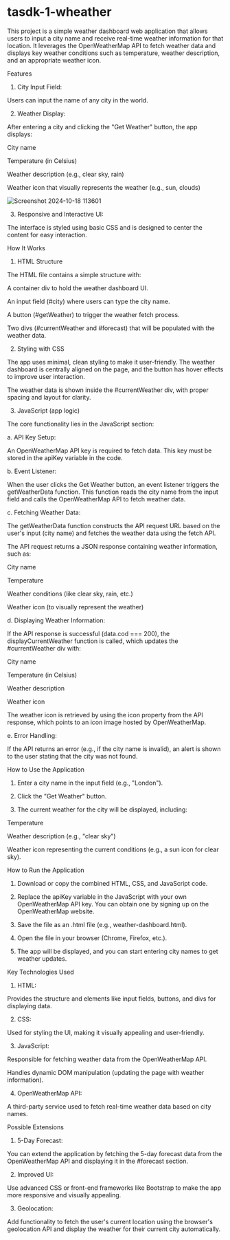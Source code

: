 # tasdk-1-wheather
This project is a simple weather dashboard web application that allows users to input a city name and receive real-time weather information for that location. It leverages the OpenWeatherMap API to fetch weather data and displays key weather conditions such as temperature, weather description, and an appropriate weather icon.

Features

1. City Input Field:

Users can input the name of any city in the world.



2. Weather Display:

After entering a city and clicking the "Get Weather" button, the app displays:

City name

Temperature (in Celsius)

Weather description (e.g., clear sky, rain)

Weather icon that visually represents the weather (e.g., sun, clouds)


![Screenshot 2024-10-18 113601](https://github.com/user-attachments/assets/bd07dda0-8b54-40b3-bc4c-486189f95eba)


3. Responsive and Interactive UI:

The interface is styled using basic CSS and is designed to center the content for easy interaction.




How It Works

1. HTML Structure

The HTML file contains a simple structure with:

A container div to hold the weather dashboard UI.

An input field (#city) where users can type the city name.

A button (#getWeather) to trigger the weather fetch process.

Two divs (#currentWeather and #forecast) that will be populated with the weather data.



2. Styling with CSS

The app uses minimal, clean styling to make it user-friendly. The weather dashboard is centrally aligned on the page, and the button has hover effects to improve user interaction.

The weather data is shown inside the #currentWeather div, with proper spacing and layout for clarity.


3. JavaScript (app logic)

The core functionality lies in the JavaScript section:

a. API Key Setup:

An OpenWeatherMap API key is required to fetch data. This key must be stored in the apiKey variable in the code.


b. Event Listener:

When the user clicks the Get Weather button, an event listener triggers the getWeatherData function. This function reads the city name from the input field and calls the OpenWeatherMap API to fetch weather data.


c. Fetching Weather Data:

The getWeatherData function constructs the API request URL based on the user's input (city name) and fetches the weather data using the fetch API.

The API request returns a JSON response containing weather information, such as:

City name

Temperature

Weather conditions (like clear sky, rain, etc.)

Weather icon (to visually represent the weather)



d. Displaying Weather Information:

If the API response is successful (data.cod === 200), the displayCurrentWeather function is called, which updates the #currentWeather div with:

City name

Temperature (in Celsius)

Weather description

Weather icon


The weather icon is retrieved by using the icon property from the API response, which points to an icon image hosted by OpenWeatherMap.


e. Error Handling:

If the API returns an error (e.g., if the city name is invalid), an alert is shown to the user stating that the city was not found.


How to Use the Application

1. Enter a city name in the input field (e.g., "London").


2. Click the "Get Weather" button.


3. The current weather for the city will be displayed, including:

Temperature

Weather description (e.g., "clear sky")

Weather icon representing the current conditions (e.g., a sun icon for clear sky).




How to Run the Application

1. Download or copy the combined HTML, CSS, and JavaScript code.


2. Replace the apiKey variable in the JavaScript with your own OpenWeatherMap API key. You can obtain one by signing up on the OpenWeatherMap website.


3. Save the file as an .html file (e.g., weather-dashboard.html).


4. Open the file in your browser (Chrome, Firefox, etc.).


5. The app will be displayed, and you can start entering city names to get weather updates.



Key Technologies Used

1. HTML:

Provides the structure and elements like input fields, buttons, and divs for displaying data.



2. CSS:

Used for styling the UI, making it visually appealing and user-friendly.



3. JavaScript:

Responsible for fetching weather data from the OpenWeatherMap API.

Handles dynamic DOM manipulation (updating the page with weather information).



4. OpenWeatherMap API:

A third-party service used to fetch real-time weather data based on city names.




Possible Extensions

1. 5-Day Forecast:

You can extend the application by fetching the 5-day forecast data from the OpenWeatherMap API and displaying it in the #forecast section.



2. Improved UI:

Use advanced CSS or front-end frameworks like Bootstrap to make the app more responsive and visually appealing.



3. Geolocation:

Add functionality to fetch the user's current location using the browser's geolocation API and display the weather for their current city automatically.
